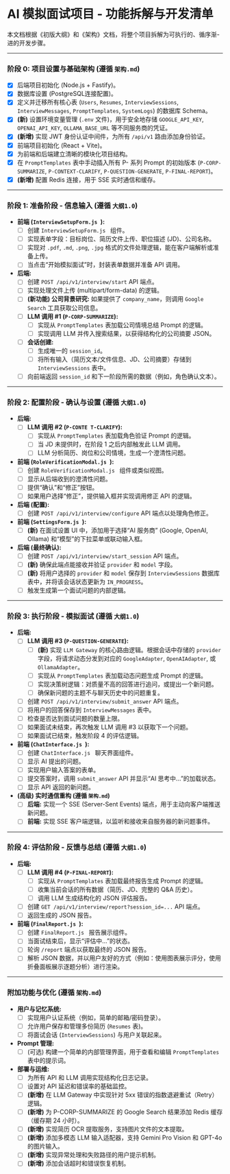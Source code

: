 # AI 模拟面试项目 - 功能拆解与开发清单

本文档根据《初版大纲》和《架构》文档，将整个项目拆解为可执行的、循序渐- 进的开发步骤。

---

### 阶段 0: 项目设置与基础架构 (遵循 `架构.md`)

- [x] 后端项目初始化 (Node.js + Fastify)。
- [x] 数据库设置 (PostgreSQL连接配置)。
- [x] 定义并迁移所有核心表 (`Users`, `Resumes`, `InterviewSessions`, `InterviewMessages`, `PromptTemplates`, `SystemLogs`) 的数据库 Schema。
- [x] **(新)** 设置环境变量管理 (`.env` 文件)，用于安全地存储 `GOOGLE_API_KEY`, `OPENAI_API_KEY`, `OLLAMA_BASE_URL` 等不同服务商的凭证。
- [x] **(新增)** 实现 JWT 身份认证中间件，为所有 `/api/v1` 路由添加身份验证。
- [x] 前端项目初始化 (React + Vite)。
- [x] 为前端和后端建立清晰的模块化项目结构。
- [x] 在 `PromptTemplates` 表中手动插入所有 P- 系列 Prompt 的初始版本 (`P-CORP-SUMMARIZE`, `P-CONTEXT-CLARIFY`, `P-QUESTION-GENERATE`, `P-FINAL-REPORT`)。
- [x] **(新增)** 配置 Redis 连接，用于 SSE 实时通信和缓存。

---

### 阶段 1: 准备阶段 - 信息输入 (遵循 `大纲1.0`)

- **前端 (`InterviewSetupForm.js `):**
    - [ ] 创建 `InterviewSetupForm.js ` 组件。
    - [ ] 实现表单字段：目标岗位、简历文件上传、职位描述 (JD)、公司名称。
    - [ ] 实现对 `.pdf`, `.md`, `.png`, `.jpg` 格式的文件处理逻辑，能在客户端解析或准备上传。
    - [ ] 当点击“开始模拟面试”时，封装表单数据并准备 API 调用。
- **后端:**
    - [ ] 创建 `POST /api/v1/interview/start` API 端点。
    - [ ] 实现处理文件上传 (multipart/form-data) 的逻辑。
    - [ ] **(新功能) 公司背景研究:** 如果提供了 `company_name`，则调用 `Google Search` 工具获取公司信息。
    - [ ] **LLM 调用 #1 (`P-CORP-SUMMARIZE`):**
        - [ ] 实现从 `PromptTemplates` 表加载公司情境总结 Prompt 的逻辑。
        - [ ] 实现调用 LLM 并传入搜索结果，以获得结构化的公司摘要 JSON。
    - [ ] **会话创建:**
        - [ ] 生成唯一的 `session_id`。
        - [ ] 将所有输入（简历文本/文件信息、JD、公司摘要）存储到 `InterviewSessions` 表中。
    - [ ] 向前端返回 `session_id` 和下一阶段所需的数据（例如，角色确认文本）。

---

### 阶段 2: 配置阶段 - 确认与设置 (遵循 `大纲1.0`)

- **后端:**
    - [ ] **LLM 调用 #2 (`P-CONTE T-CLARIFY`):**
        - [ ] 实现从 `PromptTemplates` 表加载角色验证 Prompt 的逻辑。
        - [ ] 当 JD 未提供时，在阶段 1 之后内部触发此 LLM 调用。
        - [ ] LLM 分析简历、岗位和公司情境，生成一个澄清性问题。
- **前端 (`RoleVerificationModal.js `):**
    - [ ] 创建 `RoleVerificationModal.js ` 组件或类似视图。
    - [ ] 显示从后端收到的澄清性问题。
    - [ ] 提供“确认”和“修正”按钮。
    - [ ] 如果用户选择“修正”，提供输入框并实现调用修正 API 的逻辑。
- **后端 (配置):**
    - [ ] 创建 `POST /api/v1/interview/configure` API 端点以处理角色修正。
- **前端 (`SettingsForm.js `):**
    - [ ] **(新)** 在面试设置 UI 中，添加用于选择“AI 服务商” (Google, OpenAI, Ollama) 和“模型”的下拉菜单或联动输入框。
- **后端 (最终确认):**
    - [ ] 创建 `POST /api/v1/interview/start_session` API 端点。
    - [ ] **(新)** 确保此端点能接收并验证 `provider` 和 `model` 字段。
    - [ ] **(新)** 将用户选择的 `provider` 和 `model` 保存到 `InterviewSessions` 数据库表中，并将该会话状态更新为 `IN_PROGRESS`。
    - [ ] 触发生成第一个面试问题的内部逻辑。

---

### 阶段 3: 执行阶段 - 模拟面试 (遵循 `大纲1.0`)

- **后端:**
    - [ ] **LLM 调用 #3 (`P-QUESTION-GENERATE`):**
        - [ ] **(新)** 实现 `LLM Gateway` 的核心路由逻辑。根据会话中存储的 `provider` 字段，将请求动态分发到对应的 `GoogleAdapter`, `OpenAIAdapter`, 或 `OllamaAdapter`。
        - [ ] 实现从 `PromptTemplates` 表加载动态问题生成 Prompt 的逻辑。
        - [ ] 实现决策树逻辑：对质量不高的回答进行追问，或提出一个新问题。
        - [ ] 确保新问题的主题不与聊天历史中的问题重复。
    - [ ] 创建 `POST /api/v1/interview/submit_answer` API 端点。
    - [ ] 将用户的回答保存到 `InterviewMessages` 表中。
    - [ ] 检查是否达到面试问题的数量上限。
    - [ ] 如果面试未结束，再次触发 LLM 调用 #3 以获取下一个问题。
    - [ ] 如果面试已结束，触发阶段 4 的评估逻辑。
- **前端 (`ChatInterface.js `):**
    - [ ] 创建 `ChatInterface.js ` 聊天界面组件。
    - [ ] 显示 AI 提出的问题。
    - [ ] 实现用户输入答案的表单。
    - [ ] 提交答案时，调用 `submit_answer` API 并显示“AI 思考中...”的加载状态。
    - [ ] 显示 API 返回的新问题。
- **(高级) 实时通信重构 (遵循 `架构.md`)**
    - [ ] **后端:** 实现一个 SSE (Server-Sent Events) 端点，用于主动向客户端推送新问题。
    - [ ] **前端:** 实现 SSE 客户端逻辑，以监听和接收来自服务器的新问题事件。

---

### 阶段 4: 评估阶段 - 反馈与总结 (遵循 `大纲1.0`)

- **后端:**
    - [ ] **LLM 调用 #4 (`P-FINAL-REPORT`):**
        - [ ] 实现从 `PromptTemplates` 表加载最终报告生成 Prompt 的逻辑。
        - [ ] 收集当前会话的所有数据（简历、JD、完整的 Q&A 历史）。
        - [ ] 调用 LLM 生成结构化的 JSON 评估报告。
    - [ ] 创建 `GET /api/v1/interview/report?session_id=...` API 端点。
    - [ ] 返回生成的 JSON 报告。
- **前端 (`FinalReport.js `):**
    - [ ] 创建 `FinalReport.js ` 报告展示组件。
    - [ ] 当面试结束后，显示“评估中...”的状态。
    - [ ] 轮询 `/report` 端点以获取最终的 JSON 报告。
    - [ ] 解析 JSON 数据，并以用户友好的方式（例如：使用图表展示评分，使用折叠面板展示逐题分析）进行渲染。

---

### 附加功能与优化 (遵循 `架构.md`)

- **用户与记忆系统:**
    - [ ] 实现用户认证系统（例如，简单的邮箱/密码登录）。
    - [ ] 允许用户保存和管理多份简历 (`Resumes` 表)。
    - [ ] 将面试会话 (`InterviewSessions`) 与用户关联起来。
- **Prompt 管理:**
    - [ ] (可选) 构建一个简单的内部管理界面，用于查看和编辑 `PromptTemplates` 表中的提示词。
- **部署与运维:**
    - [ ] 为所有 API 和 LLM 调用实现结构化日志记录。
    - [ ] 设置对 API 延迟和错误率的基础监控。
    - [ ] **(新增)** 在 LLM Gateway 中实现针对 5xx 错误的指数退避重试（Retry）逻辑。
    - [ ] **(新增)** 为 P-CORP-SUMMARIZE 的 Google Search 结果添加 Redis 缓存（缓存期 24 小时）。
    - [ ] **(新增)** 实现简历 OCR 提取服务，支持图片文件的文本提取。
    - [ ] **(新增)** 添加多模态 LLM 输入适配器，支持 Gemini Pro Vision 和 GPT-4o 的图片输入。
    - [ ] **(新增)** 实现异常处理和失败路径的用户提示机制。
    - [ ] **(新增)** 添加会话超时和错误恢复机制。
